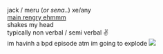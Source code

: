 jack / meru (*or sena..*) xe/any  
[main rengry ehmmm](https://rentry.org/scenario_liar)  
shakes my head  
typically non verbal / semi verbal ✌  
im havinh a bpd episode atm im going to explode ![](https://cdn.discordapp.com/attachments/729124835296280689/1087785064059916319/image.png)  

